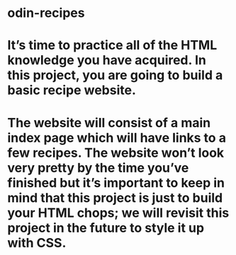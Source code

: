 # odin-recipes
# It’s time to practice all of the HTML knowledge you have acquired. In this project, you are going to build a basic recipe website.
# The website will consist of a main index page which will have links to a few recipes. The website won’t look very pretty by the time you’ve finished but it’s important to keep in mind that this project is just to build your HTML chops; we will revisit this project in the future to style it up with CSS.